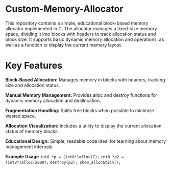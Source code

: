 # Custom-Memory-Allocator
This repository contains a simple, educational block-based memory allocator implemented in C. The allocator manages a fixed-size memory space, dividing it into blocks with headers to track allocation status and block size. It supports basic dynamic memory allocation and operations, as well as a function to display the current memory layout.

# Key Features
**Block-Based Allocation:** Manages memory in blocks with headers, tracking size and allocation status.

**Manual Memory Management:** Provides alloc and destroy functions for dynamic memory allocation and deallocation.

**Fragmentation Handling:** Splits free blocks when possible to minimize wasted space.

**Allocation Visualization:** Includes a utility to display the current allocation status of memory blocks.

**Educational Design:** Simple, readable code ideal for learning about memory management internals.

**Example Usage**
<perp>
```int8 *p = (int8*)alloc(7);```
```int8 *p2 = (int8*)alloc(2000);```
```destroy(p2); show_allocation(); ``` 
</perp>

